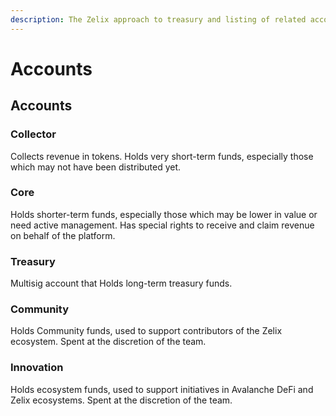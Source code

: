 ```yaml
---
description: The Zelix approach to treasury and listing of related accounts
---
```


# Accounts

## Accounts



### Collector

Collects revenue in tokens. Holds very short-term funds, especially those which may not have been distributed yet.



### Core

Holds shorter-term funds, especially those which may be lower in value or need active management. Has special rights to receive and claim revenue on behalf of the platform.



### Treasury

Multisig account that Holds long-term treasury funds.&#x20;



### Community

Holds Community funds, used to support contributors of the Zelix ecosystem. Spent at the discretion of the team.



### Innovation

Holds ecosystem funds, used to support initiatives in Avalanche DeFi and Zelix ecosystems. Spent at the discretion of the team.



